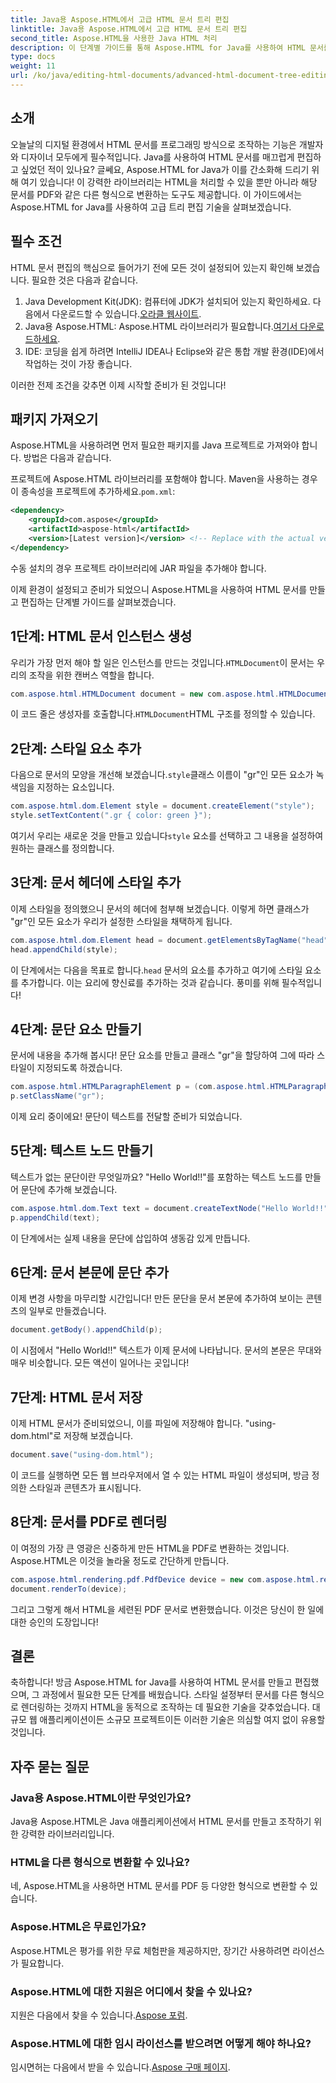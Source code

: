 ```yaml
---
title: Java용 Aspose.HTML에서 고급 HTML 문서 트리 편집
linktitle: Java용 Aspose.HTML에서 고급 HTML 문서 트리 편집
second_title: Aspose.HTML을 사용한 Java HTML 처리
description: 이 단계별 가이드를 통해 Aspose.HTML for Java를 사용하여 HTML 문서를 편집하는 방법을 알아보세요. 여기에는 스타일, 문단 만들기, PDF로 변환하는 방법 등이 포함됩니다.
type: docs
weight: 11
url: /ko/java/editing-html-documents/advanced-html-document-tree-editing/
---
```

## 소개

오늘날의 디지털 환경에서 HTML 문서를 프로그래밍 방식으로 조작하는 기능은 개발자와 디자이너 모두에게 필수적입니다. Java를 사용하여 HTML 문서를 매끄럽게 편집하고 싶었던 적이 있나요? 글쎄요, Aspose.HTML for Java가 이를 간소화해 드리기 위해 여기 있습니다! 이 강력한 라이브러리는 HTML을 처리할 수 있을 뿐만 아니라 해당 문서를 PDF와 같은 다른 형식으로 변환하는 도구도 제공합니다. 이 가이드에서는 Aspose.HTML for Java를 사용하여 고급 트리 편집 기술을 살펴보겠습니다.

## 필수 조건

HTML 문서 편집의 핵심으로 들어가기 전에 모든 것이 설정되어 있는지 확인해 보겠습니다. 필요한 것은 다음과 같습니다.
1.  Java Development Kit(JDK): 컴퓨터에 JDK가 설치되어 있는지 확인하세요. 다음에서 다운로드할 수 있습니다.[오라클 웹사이트](https://www.oracle.com/java/technologies/javase-jdk11-downloads.html).
2.  Java용 Aspose.HTML: Aspose.HTML 라이브러리가 필요합니다.[여기서 다운로드하세요](https://releases.aspose.com/html/java/).
3. IDE: 코딩을 쉽게 하려면 IntelliJ IDEA나 Eclipse와 같은 통합 개발 환경(IDE)에서 작업하는 것이 가장 좋습니다.

이러한 전제 조건을 갖추면 이제 시작할 준비가 된 것입니다!

## 패키지 가져오기
Aspose.HTML을 사용하려면 먼저 필요한 패키지를 Java 프로젝트로 가져와야 합니다. 방법은 다음과 같습니다.

 프로젝트에 Aspose.HTML 라이브러리를 포함해야 합니다. Maven을 사용하는 경우 이 종속성을 프로젝트에 추가하세요.`pom.xml`:

```xml
<dependency>
    <groupId>com.aspose</groupId>
    <artifactId>aspose-html</artifactId>
    <version>[Latest version]</version> <!-- Replace with the actual version -->
</dependency>
```

수동 설치의 경우 프로젝트 라이브러리에 JAR 파일을 추가해야 합니다.

이제 환경이 설정되고 준비가 되었으니 Aspose.HTML을 사용하여 HTML 문서를 만들고 편집하는 단계별 가이드를 살펴보겠습니다.

## 1단계: HTML 문서 인스턴스 생성

 우리가 가장 먼저 해야 할 일은 인스턴스를 만드는 것입니다.`HTMLDocument`이 문서는 우리의 조작을 위한 캔버스 역할을 합니다.

```java
com.aspose.html.HTMLDocument document = new com.aspose.html.HTMLDocument();
```

 이 코드 줄은 생성자를 호출합니다.`HTMLDocument`HTML 구조를 정의할 수 있습니다.

## 2단계: 스타일 요소 추가

 다음으로 문서의 모양을 개선해 보겠습니다.`style`클래스 이름이 "gr"인 모든 요소가 녹색임을 지정하는 요소입니다.

```java
com.aspose.html.dom.Element style = document.createElement("style");
style.setTextContent(".gr { color: green }");
```

 여기서 우리는 새로운 것을 만들고 있습니다`style` 요소를 선택하고 그 내용을 설정하여 원하는 클래스를 정의합니다.

## 3단계: 문서 헤더에 스타일 추가

이제 스타일을 정의했으니 문서의 헤더에 첨부해 보겠습니다. 이렇게 하면 클래스가 "gr"인 모든 요소가 우리가 설정한 스타일을 채택하게 됩니다.

```java
com.aspose.html.dom.Element head = document.getElementsByTagName("head").get_Item(0);
head.appendChild(style);
```

 이 단계에서는 다음을 목표로 합니다.`head` 문서의 요소를 추가하고 여기에 스타일 요소를 추가합니다. 이는 요리에 향신료를 추가하는 것과 같습니다. 풍미를 위해 필수적입니다!

## 4단계: 문단 요소 만들기

문서에 내용을 추가해 봅시다! 문단 요소를 만들고 클래스 "gr"을 할당하여 그에 따라 스타일이 지정되도록 하겠습니다.

```java
com.aspose.html.HTMLParagraphElement p = (com.aspose.html.HTMLParagraphElement) document.createElement("p");
p.setClassName("gr");
```

이제 요리 중이에요! 문단이 텍스트를 전달할 준비가 되었습니다.

## 5단계: 텍스트 노드 만들기

텍스트가 없는 문단이란 무엇일까요? "Hello World!!"를 포함하는 텍스트 노드를 만들어 문단에 추가해 보겠습니다.

```java
com.aspose.html.dom.Text text = document.createTextNode("Hello World!!");
p.appendChild(text);
```

이 단계에서는 실제 내용을 문단에 삽입하여 생동감 있게 만듭니다.

## 6단계: 문서 본문에 문단 추가

이제 변경 사항을 마무리할 시간입니다! 만든 문단을 문서 본문에 추가하여 보이는 콘텐츠의 일부로 만들겠습니다.

```java
document.getBody().appendChild(p);
```

이 시점에서 "Hello World!!" 텍스트가 이제 문서에 나타납니다. 문서의 본문은 무대와 매우 비슷합니다. 모든 액션이 일어나는 곳입니다!

## 7단계: HTML 문서 저장

이제 HTML 문서가 준비되었으니, 이를 파일에 저장해야 합니다. "using-dom.html"로 저장해 보겠습니다.

```java
document.save("using-dom.html");
```

이 코드를 실행하면 모든 웹 브라우저에서 열 수 있는 HTML 파일이 생성되며, 방금 정의한 스타일과 콘텐츠가 표시됩니다.

## 8단계: 문서를 PDF로 렌더링

이 여정의 가장 큰 영광은 신중하게 만든 HTML을 PDF로 변환하는 것입니다. Aspose.HTML은 이것을 놀라울 정도로 간단하게 만듭니다.

```java
com.aspose.html.rendering.pdf.PdfDevice device = new com.aspose.html.rendering.pdf.PdfDevice("using-dom.pdf");
document.renderTo(device);
```

그리고 그렇게 해서 HTML을 세련된 PDF 문서로 변환했습니다. 이것은 당신이 한 일에 대한 승인의 도장입니다!

## 결론
축하합니다! 방금 Aspose.HTML for Java를 사용하여 HTML 문서를 만들고 편집했으며, 그 과정에서 필요한 모든 단계를 배웠습니다. 스타일 설정부터 문서를 다른 형식으로 렌더링하는 것까지 HTML을 동적으로 조작하는 데 필요한 기술을 갖추었습니다. 대규모 웹 애플리케이션이든 소규모 프로젝트이든 이러한 기술은 의심할 여지 없이 유용할 것입니다.


## 자주 묻는 질문

### Java용 Aspose.HTML이란 무엇인가요?
Java용 Aspose.HTML은 Java 애플리케이션에서 HTML 문서를 만들고 조작하기 위한 강력한 라이브러리입니다.
### HTML을 다른 형식으로 변환할 수 있나요?
네, Aspose.HTML을 사용하면 HTML 문서를 PDF 등 다양한 형식으로 변환할 수 있습니다.
### Aspose.HTML은 무료인가요?
Aspose.HTML은 평가를 위한 무료 체험판을 제공하지만, 장기간 사용하려면 라이선스가 필요합니다.
### Aspose.HTML에 대한 지원은 어디에서 찾을 수 있나요?
 지원은 다음에서 찾을 수 있습니다.[Aspose 포럼](https://forum.aspose.com/c/html/29).
### Aspose.HTML에 대한 임시 라이선스를 받으려면 어떻게 해야 하나요?
 임시면허는 다음에서 받을 수 있습니다.[Aspose 구매 페이지](https://purchase.aspose.com/temporary-license/).